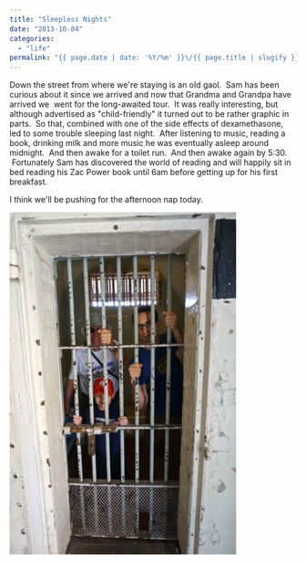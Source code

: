 ```yaml
---
title: "Sleepless Nights"
date: "2013-10-04"
categories: 
  - "life"
permalink: "{{ page.date | date: '%Y/%m' }}\/{{ page.title | slugify }}\/"
---
```


Down the street from where we're staying is an old gaol.  Sam has been curious about it since we arrived and now that Grandma and Grandpa have arrived we  went for the long-awaited tour.  It was really interesting, but although advertised as "child-friendly" it turned out to be rather graphic in parts.  So that, combined with one of the side effects of dexamethasone, led to some trouble sleeping last night.  After listening to music, reading a book, drinking milk and more music he was eventually asleep around midnight.  And then awake for a toilet run.  And then awake again by 5:30.  Fortunately Sam has discovered the world of reading and will happily sit in bed reading his Zac Power book until 6am before getting up for his first breakfast.

I think we'll be pushing for the afternoon nap today.

[![gaol](images/gaol-398x600.jpg)](http://www.lookeeneea.com/wp-content/uploads/2013/10/gaol.jpg)
